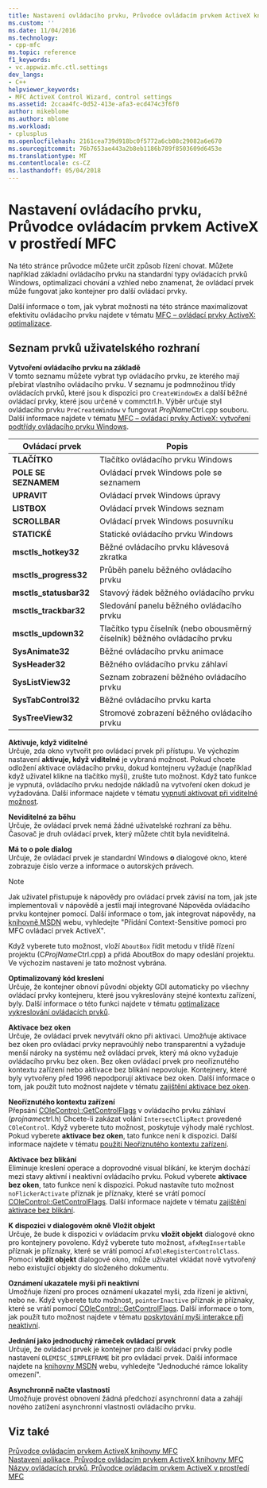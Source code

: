 ```yaml
---
title: Nastavení ovládacího prvku, Průvodce ovládacím prvkem ActiveX knihovny MFC | Microsoft Docs
ms.custom: ''
ms.date: 11/04/2016
ms.technology:
- cpp-mfc
ms.topic: reference
f1_keywords:
- vc.appwiz.mfc.ctl.settings
dev_langs:
- C++
helpviewer_keywords:
- MFC ActiveX Control Wizard, control settings
ms.assetid: 2ccaa4fc-0d52-413e-afa3-ecd474c3f6f0
author: mikeblome
ms.author: mblome
ms.workload:
- cplusplus
ms.openlocfilehash: 2161cea739d918bc0f5772a6cb08c29082a6e670
ms.sourcegitcommit: 76b7653ae443a2b8eb1186b789f8503609d6453e
ms.translationtype: MT
ms.contentlocale: cs-CZ
ms.lasthandoff: 05/04/2018
---
```

# <a name="control-settings-mfc-activex-control-wizard"></a>Nastavení ovládacího prvku, Průvodce ovládacím prvkem ActiveX v prostředí MFC
Na této stránce průvodce můžete určit způsob řízení chovat. Můžete například základní ovládacího prvku na standardní typy ovládacích prvků Windows, optimalizaci chování a vzhled nebo znamenat, že ovládací prvek může fungovat jako kontejner pro další ovládací prvky.  
  
 Další informace o tom, jak vybrat možnosti na této stránce maximalizovat efektivitu ovládacího prvku najdete v tématu [MFC – ovládací prvky ActiveX: optimalizace](../../mfc/mfc-activex-controls-optimization.md).  
  
## <a name="uielement-list"></a>Seznam prvků uživatelského rozhraní  
 **Vytvoření ovládacího prvku na základě**  
 V tomto seznamu můžete vybrat typ ovládacího prvku, ze kterého mají přebírat vlastního ovládacího prvku. V seznamu je podmnožinou třídy ovládacích prvků, které jsou k dispozici pro `CreateWindowEx` a další běžné ovládací prvky, které jsou určené v commctrl.h. Výběr určuje styl ovládacího prvku `PreCreateWindow` v fungovat *ProjName*Ctrl.cpp souboru. Další informace najdete v tématu [MFC – ovládací prvky ActiveX: vytvoření podtřídy ovládacího prvku Windows](../../mfc/mfc-activex-controls-subclassing-a-windows-control.md).  
  
|Ovládací prvek|Popis|  
|-------------|-----------------|  
|**TLAČÍTKO**|Tlačítko ovládacího prvku Windows|  
|**POLE SE SEZNAMEM**|Ovládací prvek Windows pole se seznamem|  
|**UPRAVIT**|Ovládací prvek Windows úpravy|  
|**LISTBOX**|Ovládací prvek Windows seznam|  
|**SCROLLBAR**|Ovládací prvek Windows posuvníku|  
|**STATICKÉ**|Statické ovládacího prvku Windows|  
|**msctls_hotkey32**|Běžné ovládacího prvku klávesová zkratka|  
|**msctls_progress32**|Průběh panelu běžného ovládacího prvku|  
|**msctls_statusbar32**|Stavový řádek běžného ovládacího prvku|  
|**msctls_trackbar32**|Sledování panelu běžného ovládacího prvku|  
|**msctls_updown32**|Tlačítko typu číselník (nebo obousměrný číselník) běžného ovládacího prvku|  
|**SysAnimate32**|Běžné ovládacího prvku animace|  
|**SysHeader32**|Běžného ovládacího prvku záhlaví|  
|**SysListView32**|Seznam zobrazení běžného ovládacího prvku|  
|**SysTabControl32**|Běžné ovládacího prvku karta|  
|**SysTreeView32**|Stromové zobrazení běžného ovládacího prvku|  
  
 **Aktivuje, když viditelné**  
 Určuje, zda okno vytvořit pro ovládací prvek při přístupu. Ve výchozím nastavení **aktivuje, když viditelné** je vybraná možnost. Pokud chcete odložení aktivace ovládacího prvku, dokud kontejneru vyžaduje (například když uživatel klikne na tlačítko myši), zrušte tuto možnost. Když tato funkce je vypnutá, ovládacího prvku nedojde nákladů na vytvoření oken dokud je vyžadována. Další informace najdete v tématu [vypnutí aktivovat při viditelné možnost](../../mfc/turning-off-the-activate-when-visible-option.md).  
  
 **Neviditelné za běhu**  
 Určuje, že ovládací prvek nemá žádné uživatelské rozhraní za běhu. Časovač je druh ovládací prvek, který můžete chtít byla neviditelná.  
  
 **Má to o pole dialog**  
 Určuje, že ovládací prvek je standardní Windows **o** dialogové okno, které zobrazuje číslo verze a informace o autorských právech.  
  
> [!NOTE]
>  Jak uživatel přistupuje k nápovědy pro ovládací prvek závisí na tom, jak jste implementovali v nápovědě a jestli mají integrované Nápověda ovládacího prvku kontejner pomocí. Další informace o tom, jak integrovat nápovědy, na [knihovně MSDN](http://go.microsoft.com/fwlink/p/?linkid=150542) webu, vyhledejte "Přidání Context-Sensitive pomoci pro MFC ovládací prvek ActiveX".  
  
 Když vyberete tuto možnost, vloží `AboutBox` řídit metodu v třídě řízení projektu (C*ProjName*Ctrl.cpp) a přidá AboutBox do mapy odeslání projektu. Ve výchozím nastavení je tato možnost vybrána.  
  
 **Optimalizovaný kód kreslení**  
 Určuje, že kontejner obnoví původní objekty GDI automaticky po všechny ovládací prvky kontejneru, které jsou vykreslovány stejné kontextu zařízení, byly. Další informace o této funkci najdete v tématu [optimalizace vykreslování ovládacích prvků](../../mfc/optimizing-control-drawing.md).  
  
 **Aktivace bez oken**  
 Určuje, že ovládací prvek nevytváří okno při aktivaci. Umožňuje aktivace bez oken pro ovládací prvky nepravoúhlý nebo transparentní a vyžaduje menší nároky na systému než ovládací prvek, který má okno vyžaduje ovládacího prvku bez oken. Bez oken ovládací prvek pro neoříznutého kontextu zařízení nebo aktivace bez blikání nepovoluje. Kontejnery, které byly vytvořeny před 1996 nepodporují aktivace bez oken. Další informace o tom, jak použít tuto možnost najdete v tématu [zajištění aktivace bez oken](../../mfc/providing-windowless-activation.md).  
  
 **Neoříznutého kontextu zařízení**  
 Přepsání [COleControl::GetControlFlags](../../mfc/reference/colecontrol-class.md#getcontrolflags) v ovládacího prvku záhlaví (*projname*ctrl.h) Chcete-li zakázat volání `IntersectClipRect` provedené `COleControl`. Když vyberete tuto možnost, poskytuje výhody malé rychlost. Pokud vyberete **aktivace bez oken**, tato funkce není k dispozici. Další informace najdete v tématu [použití Neoříznutého kontextu zařízení](../../mfc/using-an-unclipped-device-context.md).  
  
 **Aktivace bez blikání**  
 Eliminuje kreslení operace a doprovodné visual blikání, ke kterým dochází mezi stavy aktivní i neaktivní ovládacího prvku. Pokud vyberete **aktivace bez oken**, tato funkce není k dispozici. Pokud nastavíte tuto možnost `noFlickerActivate` příznak je příznaky, které se vrátí pomocí [COleControl::GetControlFlags](../../mfc/reference/colecontrol-class.md#getcontrolflags). Další informace najdete v tématu [zajištění aktivace bez blikání](../../mfc/providing-flicker-free-activation.md).  
  
 **K dispozici v dialogovém okně Vložit objekt**  
 Určuje, že bude k dispozici v ovládacím prvku **vložit objekt** dialogové okno pro kontejnery povoleno. Když vyberete tuto možnost, `afxRegInsertable` příznak je příznaky, které se vrátí pomocí `AfxOleRegisterControlClass`. Pomocí **vložit objekt** dialogové okno, může uživatel vkládat nově vytvořený nebo existující objekty do složeného dokumentu.  
  
 **Oznámení ukazatele myši při neaktivní**  
 Umožňuje řízení pro proces oznámení ukazatel myši, zda řízení je aktivní, nebo ne. Když vyberete tuto možnost, `pointerInactive` příznak je příznaky, které se vrátí pomocí [COleControl::GetControlFlags](../../mfc/reference/colecontrol-class.md#getcontrolflags). Další informace o tom, jak použít tuto možnost najdete v tématu [poskytování myši interakce při neaktivní](../../mfc/providing-mouse-interaction-while-inactive.md).  
  
 **Jednání jako jednoduchý rámeček ovládací prvek**  
 Určuje, že ovládací prvek je kontejner pro další ovládací prvky podle nastavení `OLEMISC_SIMPLEFRAME` bit pro ovládací prvek. Další informace najdete na [knihovny MSDN](http://go.microsoft.com/fwlink/p/?linkid=150542) webu, vyhledejte "Jednoduché rámce lokality omezení".  
  
 **Asynchronně načte vlastnosti**  
 Umožňuje provést obnovení žádná předchozí asynchronní data a zahájí nového zatížení asynchronní vlastnosti ovládacího prvku.  
  
## <a name="see-also"></a>Viz také  
 [Průvodce ovládacím prvkem ActiveX knihovny MFC](../../mfc/reference/mfc-activex-control-wizard.md)   
 [Nastavení aplikace, Průvodce ovládacím prvkem ActiveX knihovny MFC](../../mfc/reference/application-settings-mfc-activex-control-wizard.md)   
 [Názvy ovládacích prvků, Průvodce ovládacím prvkem ActiveX v prostředí MFC](../../mfc/reference/control-names-mfc-activex-control-wizard.md)

